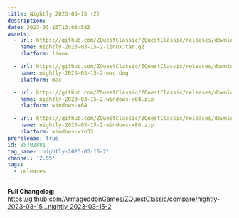```yaml
---
title: Nightly 2023-03-15 (2)
description: 
date: 2023-03-15T13:08:58Z
assets: 
  - url: https://github.com/ZQuestClassic/ZQuestClassic/releases/download/nightly-2023-03-15-2/nightly-2023-03-15-2-linux.tar.gz
    name: nightly-2023-03-15-2-linux.tar.gz
    platform: linux

  - url: https://github.com/ZQuestClassic/ZQuestClassic/releases/download/nightly-2023-03-15-2/nightly-2023-03-15-2-mac.dmg
    name: nightly-2023-03-15-2-mac.dmg
    platform: mac

  - url: https://github.com/ZQuestClassic/ZQuestClassic/releases/download/nightly-2023-03-15-2/nightly-2023-03-15-2-windows-x64.zip
    name: nightly-2023-03-15-2-windows-x64.zip
    platform: windows-x64

  - url: https://github.com/ZQuestClassic/ZQuestClassic/releases/download/nightly-2023-03-15-2/nightly-2023-03-15-2-windows-x86.zip
    name: nightly-2023-03-15-2-windows-x86.zip
    platform: windows-win32
prerelease: true
id: 95702881
tag_name: 'nightly-2023-03-15-2'
channel: '2.55'
tags:
  - releases
---
```


**Full Changelog**: https://github.com/ArmageddonGames/ZQuestClassic/compare/nightly-2023-03-15...nightly-2023-03-15-2
